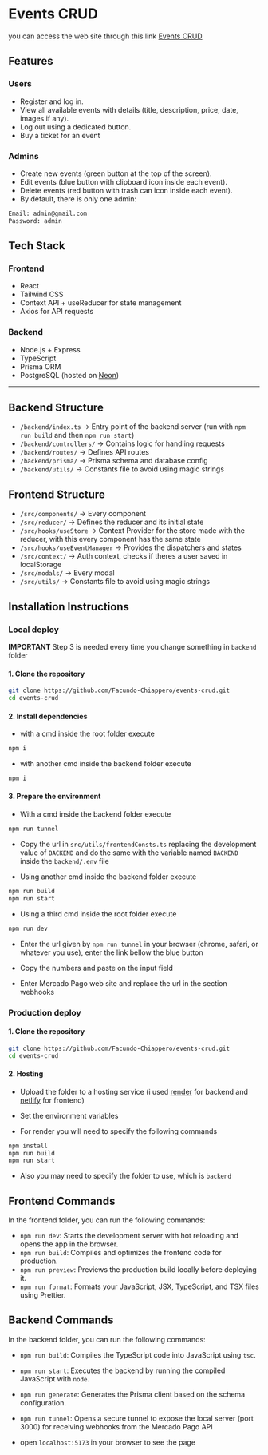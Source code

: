 # Events CRUD

you can access the web site through this link [Events CRUD](https://events-crud.netlify.app/)

## Features

### Users

- Register and log in.
- View all available events with details (title, description, price, date, images if any).
- Log out using a dedicated button.
- Buy a ticket for an event

### Admins

- Create new events (green button at the top of the screen).
- Edit events (blue button with clipboard icon inside each event).
- Delete events (red button with trash can icon inside each event).
- By default, there is only one admin:

```bash
Email: admin@gmail.com
Password: admin
```

## Tech Stack

### Frontend

- React
- Tailwind CSS
- Context API + useReducer for state management
- Axios for API requests

### Backend

- Node.js + Express
- TypeScript
- Prisma ORM
- PostgreSQL (hosted on [Neon](https://neon.tech))

---

## Backend Structure

- `/backend/index.ts` → Entry point of the backend server (run with `npm run build` and then `npm run start`)
- `/backend/controllers/` → Contains logic for handling requests
- `/backend/routes/` → Defines API routes
- `/backend/prisma/` → Prisma schema and database config
- `/backend/utils/` → Constants file to avoid using magic strings

## Frontend Structure

- `/src/components/` → Every component
- `/src/reducer/` → Defines the reducer and its initial state
- `/src/hooks/useStore` → Context Provider for the store made with the reducer, with this every component has the same state
- `/src/hooks/useEventManager` → Provides the dispatchers and states
- `/src/context/` → Auth context, checks if theres a user saved in localStorage
- `/src/modals/` → Every modal
- `/src/utils/` → Constants file to avoid using magic strings

## Installation Instructions

### Local deploy

**IMPORTANT**
Step 3 is needed every time you change something in `backend` folder

#### 1. Clone the repository

```bash
git clone https://github.com/Facundo-Chiappero/events-crud.git
cd events-crud
```

#### 2. Install dependencies

- with a cmd inside the root folder execute

```bash
npm i
```

- with another cmd inside the backend folder execute

```bash
npm i
```

#### 3. Prepare the environment

- With a cmd inside the backend folder execute

```bash
npm run tunnel
```

- Copy the url in `src/utils/frontendConsts.ts` replacing the development value of `BACKEND` and do the same with the variable named `BACKEND` inside the `backend/.env` file

- Using another cmd inside the backend folder execute

```bash
npm run build
npm run start
```

- Using a third cmd inside the root folder execute

```bash
npm run dev
```

- Enter the url given by `npm run tunnel` in your browser (chrome, safari, or whatever you use), enter the link bellow the blue button

- Copy the numbers and paste on the input field

- Enter Mercado Pago web site and replace the url in the section webhooks

### Production deploy

#### 1. Clone the repository

```bash
git clone https://github.com/Facundo-Chiappero/events-crud.git
cd events-crud
```

#### 2. Hosting

- Upload the folder to a hosting service (i used [render](render.com) for backend and [netlify](netlify.com) for frontend)

- Set the environment variables

- For render you will need to specify the following commands

```bash
npm install
npm run build
npm run start
```

- Also you may need to specify the folder to use, which is `backend`

## Frontend Commands

In the frontend folder, you can run the following commands:

- `npm run dev`: Starts the development server with hot reloading and opens the app in the browser.
- `npm run build`: Compiles and optimizes the frontend code for production.
- `npm run preview`: Previews the production build locally before deploying it.
- `npm run format`: Formats your JavaScript, JSX, TypeScript, and TSX files using Prettier.

## Backend Commands

In the backend folder, you can run the following commands:

- `npm run build`: Compiles the TypeScript code into JavaScript using `tsc`.
- `npm run start`: Executes the backend by running the compiled JavaScript with `node`.
- `npm run generate`: Generates the Prisma client based on the schema configuration.
- `npm run tunnel`: Opens a secure tunnel to expose the local server (port 3000) for receiving webhooks from the Mercado Pago API

- open `localhost:5173` in your browser to see the page
